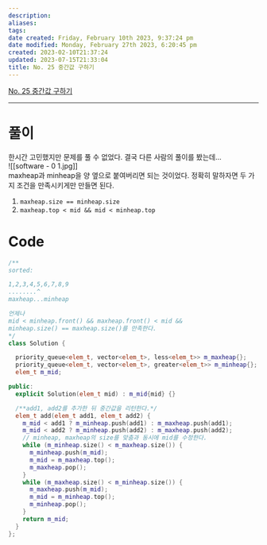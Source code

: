 ```yaml
---
description:
aliases: 
tags: 
date created: Friday, February 10th 2023, 9:37:24 pm
date modified: Monday, February 27th 2023, 6:20:45 pm
created: 2023-02-10T21:37:24
updated: 2023-07-15T21:33:04
title: No. 25 중간값 구하기
---
```

[No. 25 중간값 구하기](https://swexpertacademy.com/main/talk/codeBattle/problemDetail.do?contestProbId=AV-fO0s6ARoDFAXT&categoryId=AYWab_JKjkwDFAQK&categoryType=BATTLE&battleMainPageIndex=1)

___

# 풀이 

한시간 고민했지만 문제를 풀 수 없었다. 결국 다른 사람의 풀이를 봤는데...  
![[software - 0 1.jpg]]  
maxheap과 minheap을 양 옆으로 붙여버리면 되는 것이었다. 정확히 말하자면 두 가지 조건을 만족시키게만 만들면 된다.
1. `maxheap.size == minheap.size`
2. `maxheap.top < mid && mid < minheap.top`

# Code

```cpp
/**
sorted:

1,2,3,4,5,6,7,8,9
........^
maxheap...minheap

언제나
mid < minheap.front() && maxheap.front() < mid &&
minheap.size() == maxheap.size()를 만족한다.
*/
class Solution {

  priority_queue<elem_t, vector<elem_t>, less<elem_t>> m_maxheap{};
  priority_queue<elem_t, vector<elem_t>, greater<elem_t>> m_minheap{};
  elem_t m_mid;

public:
  explicit Solution(elem_t mid) : m_mid{mid} {}

  /**add1, add2를 추가한 뒤 중간값을 리턴한다.*/
  elem_t add(elem_t add1, elem_t add2) {
    m_mid < add1 ? m_minheap.push(add1) : m_maxheap.push(add1);
    m_mid < add2 ? m_minheap.push(add2) : m_maxheap.push(add2);
    // minheap, maxheap의 size를 맞춤과 동시에 mid를 수정한다.
    while (m_minheap.size() < m_maxheap.size()) {
      m_minheap.push(m_mid);
      m_mid = m_maxheap.top();
      m_maxheap.pop();
    }
    while (m_maxheap.size() < m_minheap.size()) {
      m_maxheap.push(m_mid);
      m_mid = m_minheap.top();
      m_minheap.pop();
    }
    return m_mid;
  }
};
```
